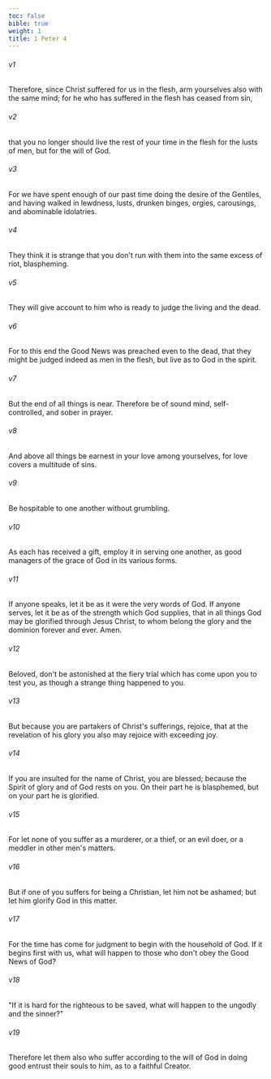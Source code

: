 ```yaml
---
toc: false
bible: true
weight: 1
title: 1 Peter 4
---
```




###### v1 
Therefore, since Christ suffered for us in the flesh, arm yourselves also with the same mind; for he who has suffered in the flesh has ceased from sin, 

###### v2 
that you no longer should live the rest of your time in the flesh for the lusts of men, but for the will of God. 

###### v3 
For we have spent enough of our past time doing the desire of the Gentiles, and having walked in lewdness, lusts, drunken binges, orgies, carousings, and abominable idolatries. 

###### v4 
They think it is strange that you don't run with them into the same excess of riot, blaspheming. 

###### v5 
They will give account to him who is ready to judge the living and the dead. 

###### v6 
For to this end the Good News was preached even to the dead, that they might be judged indeed as men in the flesh, but live as to God in the spirit. 

###### v7 
But the end of all things is near. Therefore be of sound mind, self-controlled, and sober in prayer. 

###### v8 
And above all things be earnest in your love among yourselves, for love covers a multitude of sins. 

###### v9 
Be hospitable to one another without grumbling. 

###### v10 
As each has received a gift, employ it in serving one another, as good managers of the grace of God in its various forms. 

###### v11 
If anyone speaks, let it be as it were the very words of God. If anyone serves, let it be as of the strength which God supplies, that in all things God may be glorified through Jesus Christ, to whom belong the glory and the dominion forever and ever. Amen. 

###### v12 
Beloved, don't be astonished at the fiery trial which has come upon you to test you, as though a strange thing happened to you. 

###### v13 
But because you are partakers of Christ's sufferings, rejoice, that at the revelation of his glory you also may rejoice with exceeding joy. 

###### v14 
If you are insulted for the name of Christ, you are blessed; because the Spirit of glory and of God rests on you. On their part he is blasphemed, but on your part he is glorified. 

###### v15 
For let none of you suffer as a murderer, or a thief, or an evil doer, or a meddler in other men's matters. 

###### v16 
But if one of you suffers for being a Christian, let him not be ashamed; but let him glorify God in this matter. 

###### v17 
For the time has come for judgment to begin with the household of God. If it begins first with us, what will happen to those who don't obey the Good News of God? 

###### v18 
"If it is hard for the righteous to be saved, what will happen to the ungodly and the sinner?" 

###### v19 
Therefore let them also who suffer according to the will of God in doing good entrust their souls to him, as to a faithful Creator.
